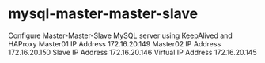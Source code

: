 # mysql-master-master-slave
Configure Master-Master-Slave MySQL server using KeepAlived and HAProxy
Master01 IP Address 172.16.20.149
Master02 IP Address 172.16.20.150
Slave IP Address 172.16.20.146
Virtual IP Address 172.16.20.145
